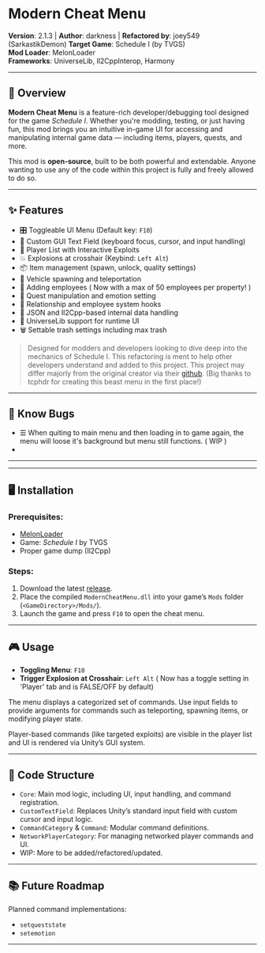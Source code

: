 # Modern Cheat Menu

**Version**: 2.1.3 | **Author**: darkness | **Refactored by**: joey549 (SarkastikDemon)
**Target Game**: Schedule I (by TVGS)  
**Mod Loader**: MelonLoader  
**Frameworks**: UniverseLib, Il2CppInterop, Harmony

---

## 📌 Overview

**Modern Cheat Menu** is a feature-rich developer/debugging tool designed for the game *Schedule I*. Whether you're modding, testing, or just having fun, this mod brings you an intuitive in-game UI for accessing and manipulating internal game data — including items, players, quests, and more.

This mod is **open-source**, built to be both powerful and extendable.  Anyone wanting to use any of the code within this project is fully and freely allowed to do so.

---

## ✨ Features

- 🎛️ Toggleable UI Menu (Default key: `F10`)
- 🧰 Custom GUI Text Field (keyboard focus, cursor, and input handling)
- 👥 Player List with Interactive Exploits
- 💥 Explosions at crosshair (Keybind: `Left Alt`)
- 📦 Item management (spawn, unlock, quality settings)
- 🚗 Vehicle spawning and teleportation
- 👥 Adding employees ( Now with a max of 50 employees per property! )
- 🧠 Quest manipulation and emotion setting
- 🔐 Relationship and employee system hooks
- 📜 JSON and Il2Cpp-based internal data handling
- 🧩 UniverseLib support for runtime UI
- 🗑️ Settable trash settings including max trash

> Designed for modders and developers looking to dive deep into the mechanics of Schedule I.
> This refactoring is ment to help other developers understand and added to this project.
> This project may differ majorly from the original creator via their [github](https://github.com/tcphdr/Modern-Cheat-Menu). (Big thanks to tcphdr for creating this beast menu in the first place!)

---

## 🐛 Know Bugs
- ☰ When quiting to main menu and then loading in to game again, the menu will loose it's background but menu still functions. ( WIP )
- 
---

---

## 🖥️ Installation

### Prerequisites:
- [MelonLoader](https://melonwiki.xyz/)
- Game: *Schedule I* by TVGS
- Proper game dump (Il2Cpp)

### Steps:
1. Download the latest [release](https://github.com/joey549/Modern-Cheat-Menu/releases).
2. Place the compiled `ModernCheatMenu.dll` into your game’s `Mods` folder (`<GameDirectory>/Mods/`).
3. Launch the game and press `F10` to open the cheat menu.

---

## 🎮 Usage

- **Toggling Menu**: `F10`
- **Trigger Explosion at Crosshair**: `Left Alt` ( Now has a toggle setting in 'Player' tab and is FALSE/OFF by default)

The menu displays a categorized set of commands. Use input fields to provide arguments for commands such as teleporting, spawning items, or modifying player state.

Player-based commands (like targeted exploits) are visible in the player list and UI is rendered via Unity’s GUI system.

---

## 🧱 Code Structure

- `Core`: Main mod logic, including UI, input handling, and command registration.
- `CustomTextField`: Replaces Unity’s standard input field with custom cursor and input logic.
- `CommandCategory` & `Command`: Modular command definitions.
- `NetworkPlayerCategory`: For managing networked player commands and UI.
- WIP: More to be added/refactored/updated.
---

## 📚 Future Roadmap

Planned command implementations:
- `setqueststate`
- `setemotion`

---
